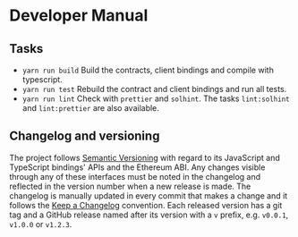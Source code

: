 # Developer Manual

## Tasks

* `yarn run build` Build the contracts, client bindings and compile with
  typescript.
* `yarn run test` Rebuild the contract and client bindings and run all tests.
* `yarn run lint` Check with `prettier` and `solhint`. The tasks `lint:solhint`
  and `lint:prettier` are also available.

## Changelog and versioning

The project follows [Semantic Versioning] with regard to
its JavaScript and TypeScript bindings' APIs and the Ethereum ABI.
Any changes visible through any of these interfaces must be noted
in the changelog and reflected in the version number when a new release is made.
The changelog is manually updated in every commit that makes a change
and it follows the [Keep a Changelog] convention.
Each released version has a git tag and a GitHub release
named after its version with a `v` prefix, e.g. `v0.0.1`, `v1.0.0` or `v1.2.3`.

[Keep a Changelog]: https://keepachangelog.com/en/1.0.0/
[Semantic Versioning]: https://semver.org/spec/v2.0.0.html
